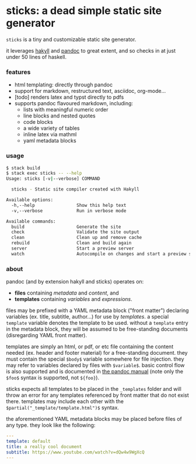 # sticks: a dead simple static site generator

`sticks` is a tiny and customizable static site generator.

it leverages [hakyll](https://jaspervdj.be/hakyll/) and [pandoc](https://pandoc.org/) to great extent, and so checks in at just under 50 lines of haskell.

### features

- html templating: directly through pandoc
- support for markdown, restructured text, asciidoc, org-mode...
- [todo] renders latex and typst directly to pdfs
- supports pandoc flavoured markdown, including:
  - lists with meaningful numeric order
  - line blocks and nested quotes
  - code blocks <!-- and syntax highlighting -->
  - a wide variety of tables
  - inline latex via mathml
  - yaml metadata blocks

### usage

```bash
$ stack build
$ stack exec sticks -- --help
Usage: sticks [-v|--verbose] COMMAND

  sticks - Static site compiler created with Hakyll

Available options:
  -h,--help                Show this help text
  -v,--verbose             Run in verbose mode

Available commands:
  build                    Generate the site
  check                    Validate the site output
  clean                    Clean up and remove cache
  rebuild                  Clean and build again
  server                   Start a preview server
  watch                    Autocompile on changes and start a preview server.
```

### about

pandoc (and by extension hakyll and sticks) operates on:
- **files** containing *metadata* and *content*, and
- **templates** containing *variables* and *expressions*.

files may be prefixed with a YAML metadata block ("front matter") declaring variables (ex. title, subtitle, author...) for use by *templates*. a special `template` variable denotes the template to be used. without a `template` entry in the metadata block, they will be assumed to be free-standing documents (disregarding YAML front matter).

templates are simply an html, or pdf, or etc file containing the content needed (ex. header and footer material) for a free-standing document. they must contain the special `$body$` variable somewhere for file injection. they may refer to variables declared by files with `$variable$`. basic control flow is also supported and is documented in [the pandoc manual](https://pandoc.org/MANUAL.html#template-syntax) (note only the `$foo$` syntax is supported, not `${foo}`).

sticks expects all templates to be placed in the `_templates` folder and will throw an error for any templates referenced by front matter that do not exist there. templates may include each other with the `$partial("_template/template.html")$` syntax.

the aforementioned YAML metadata blocks may be placed before files of any type. they look like the following:
```yaml
---
template: default
title: a really cool document
subtitle: https://www.youtube.com/watch?v=dQw4w9WgXcQ
---
```
